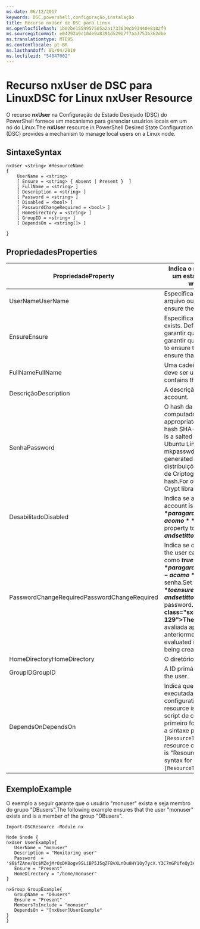 ```yaml
---
ms.date: 06/12/2017
keywords: DSC,powershell,configuração,instalação
title: Recurso nxUser de DSC para Linux
ms.openlocfilehash: 1b02be1559957585a2a1733630cb93440e8182f9
ms.sourcegitcommit: e04292a9c10de9a8391d529b7f7aa3753b362dbe
ms.translationtype: MTE95
ms.contentlocale: pt-BR
ms.lasthandoff: 01/04/2019
ms.locfileid: "54047002"
---
```

# <a name="dsc-for-linux-nxuser-resource"></a><span data-ttu-id="b69d0-103">Recurso nxUser de DSC para Linux</span><span class="sxs-lookup"><span data-stu-id="b69d0-103">DSC for Linux nxUser Resource</span></span>

<span data-ttu-id="b69d0-104">O recurso **nxUser** na Configuração de Estado Desejado (DSC) do PowerShell fornece um mecanismo para gerenciar usuários locais em um nó do Linux.</span><span class="sxs-lookup"><span data-stu-id="b69d0-104">The **nxUser** resource in PowerShell Desired State Configuration (DSC) provides a mechanism to manage local users on a Linux node.</span></span>

## <a name="syntax"></a><span data-ttu-id="b69d0-105">Sintaxe</span><span class="sxs-lookup"><span data-stu-id="b69d0-105">Syntax</span></span>

```
nxUser <string> #ResourceName
{
    UserName = <string>
    [ Ensure = <string> { Absent | Present }  ]
    [ FullName = <string> ]
    [ Description = <string> ]
    [ Password = <string> ]
    [ Disabled = <bool> ]
    [ PasswordChangeRequired = <bool> ]
    [ HomeDirectory = <string> ]
    [ GroupID = <string> ]
    [ DependsOn = <string[]> ]

}
```

## <a name="properties"></a><span data-ttu-id="b69d0-106">Propriedades</span><span class="sxs-lookup"><span data-stu-id="b69d0-106">Properties</span></span>

|  <span data-ttu-id="b69d0-107">Propriedade</span><span class="sxs-lookup"><span data-stu-id="b69d0-107">Property</span></span> |  <span data-ttu-id="b69d0-108">Indica o nome da conta para a qual você deseja garantir um estado específico.</span><span class="sxs-lookup"><span data-stu-id="b69d0-108">Indicates the account name for which you want to ensure a specific state.</span></span> |
|---|---|
| <span data-ttu-id="b69d0-109">UserName</span><span class="sxs-lookup"><span data-stu-id="b69d0-109">UserName</span></span>| <span data-ttu-id="b69d0-110">Especifica o local onde você deseja garantir o estado de um arquivo ou diretório.</span><span class="sxs-lookup"><span data-stu-id="b69d0-110">Specifies the location where you want to ensure the state for a file or directory.</span></span>|
| <span data-ttu-id="b69d0-111">Ensure</span><span class="sxs-lookup"><span data-stu-id="b69d0-111">Ensure</span></span>| <span data-ttu-id="b69d0-112">Especifica se a conta existe.</span><span class="sxs-lookup"><span data-stu-id="b69d0-112">Specifies whether the account exists.</span></span> <span data-ttu-id="b69d0-113">Defina essa propriedade como "Present" para garantir que a conta exista e defina-o como "Absent" para garantir que a conta não exista.</span><span class="sxs-lookup"><span data-stu-id="b69d0-113">Set this property to "Present" to ensure that the account exists, and set it to "Absent" to ensure that the account does not exist.</span></span>|
| <span data-ttu-id="b69d0-114">FullName</span><span class="sxs-lookup"><span data-stu-id="b69d0-114">FullName</span></span>| <span data-ttu-id="b69d0-115">Uma cadeia de caracteres que contém o nome completo que deve ser usado para a conta de usuário.</span><span class="sxs-lookup"><span data-stu-id="b69d0-115">A string that contains the full name to use for the user account.</span></span>|
| <span data-ttu-id="b69d0-116">Descrição</span><span class="sxs-lookup"><span data-stu-id="b69d0-116">Description</span></span>| <span data-ttu-id="b69d0-117">A descrição da conta de usuário.</span><span class="sxs-lookup"><span data-stu-id="b69d0-117">The description for the user account.</span></span>|
| <span data-ttu-id="b69d0-118">Senha</span><span class="sxs-lookup"><span data-stu-id="b69d0-118">Password</span></span>| <span data-ttu-id="b69d0-119">O hash da senha de usuário no formato apropriado para o computador Linux.</span><span class="sxs-lookup"><span data-stu-id="b69d0-119">The hash of the users password in the appropriate form for the Linux computer.</span></span> <span data-ttu-id="b69d0-120">Normalmente, é um hash SHA-256 ou SHA-512 com valor de sal.</span><span class="sxs-lookup"><span data-stu-id="b69d0-120">Typically, this is a salted SHA-256, or SHA-512 hash.</span></span> <span data-ttu-id="b69d0-121">No Debian e no Ubuntu Linux, esse valor pode ser gerado com o comando mkpasswd.</span><span class="sxs-lookup"><span data-stu-id="b69d0-121">On Debian and Ubuntu Linux, this value can be generated with the mkpasswd command.</span></span> <span data-ttu-id="b69d0-122">Para outras distribuições de Linux, o método de criptografia da biblioteca de Criptografia do Python pode ser usado para gerar o hash.</span><span class="sxs-lookup"><span data-stu-id="b69d0-122">For other Linux distros, the crypt method of Python’s Crypt library can be used to generate the hash.</span></span>|
| <span data-ttu-id="b69d0-123">Desabilitado</span><span class="sxs-lookup"><span data-stu-id="b69d0-123">Disabled</span></span>| <span data-ttu-id="b69d0-124">Indica se a conta está habilitada.</span><span class="sxs-lookup"><span data-stu-id="b69d0-124">Indicates whether the account is enabled.</span></span> <span data-ttu-id="b69d0-125">Defina essa propriedade como **$true** para garantir que essa conta esteja desabilitada e defina-a como **$false** para garantir que esteja habilitada.</span><span class="sxs-lookup"><span data-stu-id="b69d0-125">Set this property to **$true** to ensure that this account is disabled, and set it to **$false** to ensure that it is enabled.</span></span>|
| <span data-ttu-id="b69d0-126">PasswordChangeRequired</span><span class="sxs-lookup"><span data-stu-id="b69d0-126">PasswordChangeRequired</span></span>| <span data-ttu-id="b69d0-127">Indica se o usuário pode alterar a senha.</span><span class="sxs-lookup"><span data-stu-id="b69d0-127">Indicates whether the user can change the password.</span></span> <span data-ttu-id="b69d0-128">Defina essa propriedade como **$true** para garantir que o usuário não possa alterar a senha e defina-a como **$false** para permitir que o usuário altere a senha.</span><span class="sxs-lookup"><span data-stu-id="b69d0-128">Set this property to **$true** to ensure that the user cannot change the password, and set it to **$false** to allow the user to change the password.</span></span> <span data-ttu-id="b69d0-129">O valor padrão é **$false**.</span><span class="sxs-lookup"><span data-stu-id="b69d0-129">The default value is **$false**.</span></span> <span data-ttu-id="b69d0-130">Essa propriedade é avaliada apenas se a conta de usuário não existia anteriormente e está sendo criada.</span><span class="sxs-lookup"><span data-stu-id="b69d0-130">This property is only evaluated if the user account did not exist previously and is being created.</span></span>|
| <span data-ttu-id="b69d0-131">HomeDirectory</span><span class="sxs-lookup"><span data-stu-id="b69d0-131">HomeDirectory</span></span>| <span data-ttu-id="b69d0-132">O diretório inicial do usuário.</span><span class="sxs-lookup"><span data-stu-id="b69d0-132">The home directory for the user.</span></span>|
| <span data-ttu-id="b69d0-133">GroupID</span><span class="sxs-lookup"><span data-stu-id="b69d0-133">GroupID</span></span>| <span data-ttu-id="b69d0-134">A ID primária de grupo do usuário.</span><span class="sxs-lookup"><span data-stu-id="b69d0-134">The primary group ID for the user.</span></span>|
| <span data-ttu-id="b69d0-135">DependsOn</span><span class="sxs-lookup"><span data-stu-id="b69d0-135">DependsOn</span></span> | <span data-ttu-id="b69d0-136">Indica que a configuração de outro recurso deve ser executada antes de ele ser configurado.</span><span class="sxs-lookup"><span data-stu-id="b69d0-136">Indicates that the configuration of another resource must run before this resource is configured.</span></span> <span data-ttu-id="b69d0-137">Por exemplo, se a ID do bloco de script de configuração do recurso que você deseja executar primeiro for "ResourceName" e seu tipo for "ResourceType", a sintaxe para usar essa propriedade será `DependsOn = "[ResourceType]ResourceName"`.</span><span class="sxs-lookup"><span data-stu-id="b69d0-137">For example, if the ID of the resource configuration script block that you want to run first is "ResourceName" and its type is "ResourceType", the syntax for using this property is `DependsOn = "[ResourceType]ResourceName"`.</span></span>|

## <a name="example"></a><span data-ttu-id="b69d0-138">Exemplo</span><span class="sxs-lookup"><span data-stu-id="b69d0-138">Example</span></span>

<span data-ttu-id="b69d0-139">O exemplo a seguir garante que o usuário "monuser" exista e seja membro do grupo "DBusers".</span><span class="sxs-lookup"><span data-stu-id="b69d0-139">The following example ensures that the user "monuser" exists and is a member of the group "DBusers".</span></span>

```
Import-DSCResource -Module nx

Node $node {
nxUser UserExample{
   UserName = "monuser"
   Description = "Monitoring user"
   Password  =    '$6$fZAne/Qc$MZejMrOxDK0ogv9SLiBP5J5qZFBvXLnDu8HY1Oy7ycX.Y3C7mGPUfeQy3A82ev3zIabhDQnj2ayeuGn02CqE/0'
   Ensure = "Present"
   HomeDirectory = "/home/monuser"
}

nxGroup GroupExample{
   GroupName = "DBusers"
   Ensure = "Present"
   MembersToInclude = "monuser"
   DependsOn = "[nxUser]UserExample"
}
}
```